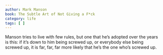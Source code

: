 ```yaml
---
author: Mark Manson
book: The Subtle Art of Not Giving a F*ck
category: life
tags: [ ]
---
```

Manson tries to live with few rules, but one that he’s adopted over the years is this: if it’s down to him being screwed up, or everybody else being screwed up, it is far, far, far more likely that he’s the one who’s screwed up.